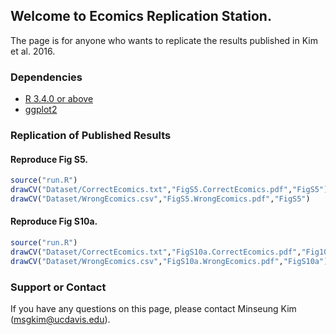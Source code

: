 ## Welcome to Ecomics Replication Station.

The page is for anyone who wants to replicate the results published in Kim et al. 2016. 

### Dependencies

- [R 3.4.0 or above](https://www.r-project.org/)
- [ggplot2](http://ggplot2.org/)

### Replication of Published Results

#### Reproduce Fig S5.

```R
source("run.R")
drawCV("Dataset/CorrectEcomics.txt","FigS5.CorrectEcomics.pdf","FigS5")
drawCV("Dataset/WrongEcomics.csv","FigS5.WrongEcomics.pdf","FigS5")
```

#### Reproduce Fig S10a.

```R
source("run.R")
drawCV("Dataset/CorrectEcomics.txt","FigS10a.CorrectEcomics.pdf","Fig10a")
drawCV("Dataset/WrongEcomics.csv","FigS10a.WrongEcomics.pdf","FigS10a")
```

### Support or Contact

If you have any questions on this page, please contact Minseung Kim (msgkim@ucdavis.edu).
